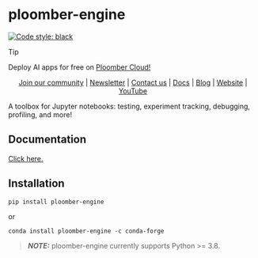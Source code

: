 # ploomber-engine


[![Code style: black](https://img.shields.io/badge/code%20style-black-000000.svg)](https://github.com/psf/black)

> [!TIP]
> Deploy AI apps for free on [Ploomber Cloud!](https://ploomber.io/?utm_medium=github&utm_source=ploomber-engine)

<p align="center">
  <a href="https://ploomber.io/community">Join our community</a>
  |
  <a href="https://share.hsforms.com/1E7Qa_OpcRPi_MV-segFsaAe6c2g">Newsletter</a>
  |
  <a href="mailto:contact@ploomber.io">Contact us</a>
  |
  <a href="https://engine.ploomber.io/en/latest/">Docs</a>
  |
  <a href="https://ploomber.io/blog">Blog</a>
  |  
  <a href="https://ploomber.io">Website</a>
  |
  <a href="https://www.youtube.com/channel/UCaIS5BMlmeNQE4-Gn0xTDXQ">YouTube</a>
</p>


A toolbox for Jupyter notebooks: testing, experiment tracking, debugging, profiling, and more!
## Documentation

[Click here.](https://engine.ploomber.io/en/latest/)
## Installation

```sh
pip install ploomber-engine
```

or

```
conda install ploomber-engine -c conda-forge
```

> **_NOTE:_**  ploomber-engine currently supports Python >= 3.8.
